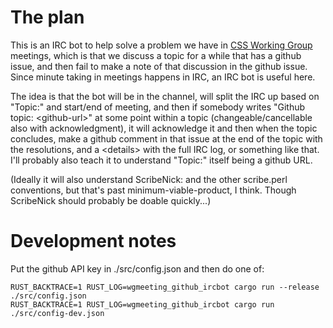 # The plan

This is an IRC bot to help solve a problem we have in [CSS Working
Group](https://wiki.csswg.org/) meetings, which is that we discuss a
topic for a while that has a github issue, and then fail to make a note
of that discussion in the github issue.  Since minute taking in meetings
happens in IRC, an IRC bot is useful here.

The idea is that the bot will be in the channel, will split the IRC up
based on "Topic:" and start/end of meeting, and then if somebody writes
"Github topic: &lt;github-url>" at some point within a topic
(changeable/cancellable also with acknowledgment), it will acknowledge
it and then when the topic concludes, make a github comment in that
issue at the end of the topic with the resolutions, and a &lt;details>
with the full IRC log, or something like that.  I'll probably also teach
it to understand "Topic:" itself being a github URL.

(Ideally it will also understand ScribeNick: and the other
scribe.perl conventions, but that's past minimum-viable-product, I
think.   Though ScribeNick should probably be doable quickly...)

# Development notes

Put the github API key in ./src/config.json and then do one of:

    RUST_BACKTRACE=1 RUST_LOG=wgmeeting_github_ircbot cargo run --release ./src/config.json
    RUST_BACKTRACE=1 RUST_LOG=wgmeeting_github_ircbot cargo run ./src/config-dev.json
